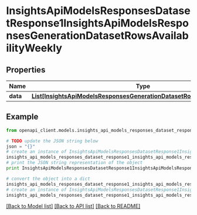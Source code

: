 # InsightsApiModelsResponsesDatasetResponse1InsightsApiModelsResponsesGenerationDatasetRowsAvailabilityWeekly


## Properties
Name | Type | Description | Notes
------------ | ------------- | ------------- | -------------
**data** | [**List[InsightsApiModelsResponsesGenerationDatasetRowsAvailabilityWeekly]**](InsightsApiModelsResponsesGenerationDatasetRowsAvailabilityWeekly.md) |  | [optional] 

## Example

```python
from openapi_client.models.insights_api_models_responses_dataset_response1_insights_api_models_responses_generation_dataset_rows_availability_weekly import InsightsApiModelsResponsesDatasetResponse1InsightsApiModelsResponsesGenerationDatasetRowsAvailabilityWeekly

# TODO update the JSON string below
json = "{}"
# create an instance of InsightsApiModelsResponsesDatasetResponse1InsightsApiModelsResponsesGenerationDatasetRowsAvailabilityWeekly from a JSON string
insights_api_models_responses_dataset_response1_insights_api_models_responses_generation_dataset_rows_availability_weekly_instance = InsightsApiModelsResponsesDatasetResponse1InsightsApiModelsResponsesGenerationDatasetRowsAvailabilityWeekly.from_json(json)
# print the JSON string representation of the object
print InsightsApiModelsResponsesDatasetResponse1InsightsApiModelsResponsesGenerationDatasetRowsAvailabilityWeekly.to_json()

# convert the object into a dict
insights_api_models_responses_dataset_response1_insights_api_models_responses_generation_dataset_rows_availability_weekly_dict = insights_api_models_responses_dataset_response1_insights_api_models_responses_generation_dataset_rows_availability_weekly_instance.to_dict()
# create an instance of InsightsApiModelsResponsesDatasetResponse1InsightsApiModelsResponsesGenerationDatasetRowsAvailabilityWeekly from a dict
insights_api_models_responses_dataset_response1_insights_api_models_responses_generation_dataset_rows_availability_weekly_form_dict = insights_api_models_responses_dataset_response1_insights_api_models_responses_generation_dataset_rows_availability_weekly.from_dict(insights_api_models_responses_dataset_response1_insights_api_models_responses_generation_dataset_rows_availability_weekly_dict)
```
[[Back to Model list]](../README.md#documentation-for-models) [[Back to API list]](../README.md#documentation-for-api-endpoints) [[Back to README]](../README.md)


